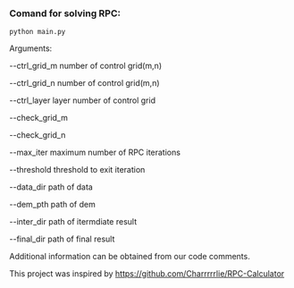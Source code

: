 ### Comand for solving RPC: 
```
python main.py
```

Arguments:

--ctrl_grid_m number of control grid(m,n)

--ctrl_grid_n number of control grid(m,n)

--ctrl_layer layer number of control grid

--check_grid_m

--check_grid_n

--max_iter maximum number of RPC iterations

--threshold threshold to exit iteration


--data_dir path of data

--dem_pth path of dem

--inter_dir path of itermdiate result

--final_dir path of final result

Additional information can be obtained from our code comments.

This project was inspired by https://github.com/Charrrrrlie/RPC-Calculator
